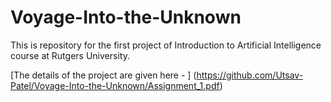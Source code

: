 # Voyage-Into-the-Unknown
This is repository for the first project of Introduction to Artificial Intelligence course at Rutgers University.

[The details of the project are given here - ] (<https://github.com/Utsav-Patel/Voyage-Into-the-Unknown/Assignment_1.pdf>)
